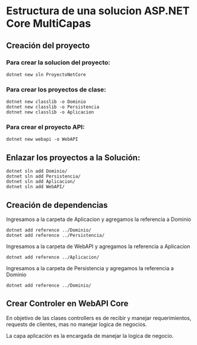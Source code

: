 # Estructura de una solucion ASP.NET Core MultiCapas
## Creación del proyecto
### Para crear la solucion del proyecto:
~~~
dotnet new sln ProyectoNetCore
~~~

### Para crear los proyectos de clase:
~~~
dotnet new classlib -o Dominio
dotnet new classlib -o Persistencia
dotnet new classlib -o Aplicacion
~~~

### Para crear el proyecto API:
~~~
dotnet new webapi -o WebAPI
~~~

## Enlazar los proyectos a la Solución:
~~~
dotnet sln add Dominio/
dotnet sln add Persistencia/
dotnet sln add Aplicacion/
dotnet sln add WebAPI/
~~~

## Creación de dependencias
Ingresamos a la carpeta de Aplicacion y agregamos la referencia a Dominio
~~~
dotnet add reference ../Dominio/
dotnet add reference ../Persistencia/
~~~

Ingresamos a la carpeta de WebAPI y agregamos la referencia a Aplicacion
~~~
dotnet add reference ../Aplicacion/
~~~

Ingresamos a la carpeta de Persistencia y agregamos la referencia a Dominio
~~~
dotnet add reference ../Dominio/
~~~

## Crear Controler en WebAPI Core

En objetivo de las clases controllers es de recibir y manejar requerimientos, requests de  clientes, mas no manejar logica de negocios.

La capa aplicación es la encargada de manejar la logica de negocio.

~~~
~~~
~~~
~~~
~~~
~~~

